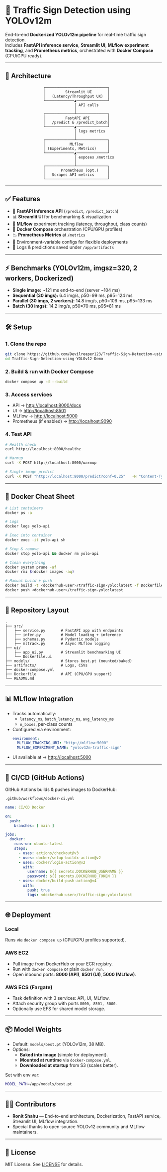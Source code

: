 # 🚦 Traffic Sign Detection using YOLOv12m

End-to-end **Dockerized YOLOv12m pipeline** for real-time traffic sign detection.  
Includes **FastAPI inference service**, **Streamlit UI**, **MLflow experiment tracking**, and **Prometheus metrics**, orchestrated with **Docker Compose** (CPU/GPU ready).

---

## 📌 Architecture

```
                 ┌────────────────────────────┐
                 │         Streamlit UI       │
                 │   (Latency/Throughput UX)  │
                 └─────────────▲──────────────┘
                               │ API calls
                               │
                 ┌─────────────┴──────────────┐
                 │         FastAPI API        │
                 │   /predict & /predict_batch│
                 └─────────────▲──────────────┘
                               │ logs metrics
                               │
                 ┌─────────────┴──────────────┐
                 │           MLflow           │
                 │ (Experiments, Metrics)     │
                 └─────────────▲──────────────┘
                               │ exposes /metrics
                               │
                 ┌─────────────┴──────────────┐
                 │       Prometheus (opt.)    │
                 │   Scrapes API metrics      │
                 └────────────────────────────┘
```

---

## ✅ Features

- 🚀 **FastAPI Inference API** (`/predict`, `/predict_batch`)  
- 📊 **Streamlit UI** for benchmarking & visualization  
- 🧪 **MLflow** experiment tracking (latency, throughput, class counts)  
- 🐳 **Docker Compose** orchestration (CPU/GPU profiles)  
- 📉 **Prometheus Metrics** at `/metrics`  
- 🔐 Environment-variable configs for flexible deployments  
- 📂 Logs & predictions saved under `/app/artifacts`  

---

## ⚡ Benchmarks (YOLOv12m, imgsz=320, 2 workers, Dockerized)

- **Single image:** ~121 ms end-to-end (server ~104 ms)  
- **Sequential (30 imgs):** 6.4 img/s, p50=99 ms, p95=124 ms  
- **Parallel (30 imgs, 2 workers):** 14.8 img/s, p50=106 ms, p95=133 ms  
- **Batch (30 imgs):** 14.2 img/s, p50=70 ms, p95=81 ms  

---

## 🛠️ Setup

### 1. Clone the repo
```bash
git clone https://github.com/Devilreaper123/Traffic-Sign-Detection-using-YOLOv12-Demo.git
cd Traffic-Sign-Detection-using-YOLOv12-Demo
```

### 2. Build & run with Docker Compose
```bash
docker compose up -d --build
```

### 3. Access services
- API → [http://localhost:8000/docs](http://localhost:8000/docs)  
- UI → [http://localhost:8501](http://localhost:8501)  
- MLflow → [http://localhost:5000](http://localhost:5000)  
- Prometheus (if enabled) → [http://localhost:9090](http://localhost:9090)  

### 4. Test API
```bash
# Health check
curl http://localhost:8000/healthz

# Warmup
curl -X POST http://localhost:8000/warmup

# Single image predict
curl -X POST "http://localhost:8000/predict?conf=0.25"   -H "Content-Type: multipart/form-data"   -F "file=@samples/sign.jpg"
```

---

## 🐳 Docker Cheat Sheet

```bash
# List containers
docker ps -a

# Logs
docker logs yolo-api

# Exec into container
docker exec -it yolo-api sh

# Stop & remove
docker stop yolo-api && docker rm yolo-api

# Clean everything
docker system prune -af
docker rmi $(docker images -aq)

# Manual build + push
docker build -t <dockerhub-user>/traffic-sign-yolo:latest -f Dockerfile .
docker push <dockerhub-user>/traffic-sign-yolo:latest
```

---

## 📂 Repository Layout

```
.
├── src/
│   ├── service.py       # FastAPI app with endpoints
│   ├── infer.py         # Model loading + inference
│   ├── schemas.py       # Pydantic models
│   ├── mltrack.py       # Async MLflow logging
├── ui/
│   ├── app_ui.py        # Streamlit benchmarking UI
│   └── Dockerfile.ui
├── models/              # Stores best.pt (mounted/baked)
├── artifacts/           # Logs, CSVs
├── docker-compose.yml
├── Dockerfile           # API (CPU/GPU support)
└── README.md
```

---

## 📊 MLflow Integration

- Tracks automatically:
  - `latency_ms`, `batch_latency_ms`, `avg_latency_ms`  
  - `n_boxes`, per-class counts  
- Configured via environment:
  ```yaml
  environment:
    MLFLOW_TRACKING_URI: "http://mlflow:5000"
    MLFLOW_EXPERIMENT_NAME: "yolov12m-traffic-sign"
  ```
- UI available at → [http://localhost:5000](http://localhost:5000)

---

## 🚀 CI/CD (GitHub Actions)

GitHub Actions builds & pushes images to DockerHub:

`.github/workflows/docker-ci.yml`
```yaml
name: CI/CD Docker

on:
  push:
    branches: [ main ]

jobs:
  docker:
    runs-on: ubuntu-latest
    steps:
      - uses: actions/checkout@v3
      - uses: docker/setup-buildx-action@v2
      - uses: docker/login-action@v2
        with:
          username: ${{ secrets.DOCKERHUB_USERNAME }}
          password: ${{ secrets.DOCKERHUB_TOKEN }}
      - uses: docker/build-push-action@v4
        with:
          push: true
          tags: <dockerhub-user>/traffic-sign-yolo:latest
```

---

## 🌐 Deployment

### Local
Runs via `docker compose up` (CPU/GPU profiles supported).

### AWS EC2
- Pull image from DockerHub or your ECR registry.  
- Run with `docker compose` or plain `docker run`.  
- Open inbound ports: **8000 (API)**, **8501 (UI)**, **5000 (MLflow)**.  

### AWS ECS (Fargate)
- Task definition with 3 services: API, UI, MLflow.  
- Attach security group with ports `8000, 8501, 5000`.  
- Optionally use EFS for shared model storage.  

---

## 📦 Model Weights

- Default: `models/best.pt` (YOLOv12m, 38 MB).  
- Options:
  - **Baked into image** (simple for deployment).  
  - **Mounted at runtime** via `docker-compose.yml`.  
  - **Downloaded at startup** from S3 (scales better).  

Set with env var:
```bash
MODEL_PATH=/app/models/best.pt
```

---

## 🧑‍💻 Contributors

- **Ronit Shahu** — End-to-end architecture, Dockerization, FastAPI service, Streamlit UI, MLflow integration.  
- Special thanks to open-source YOLOv12 community and MLflow maintainers.  

---

## 📜 License
MIT License. See [LICENSE](LICENSE) for details.
